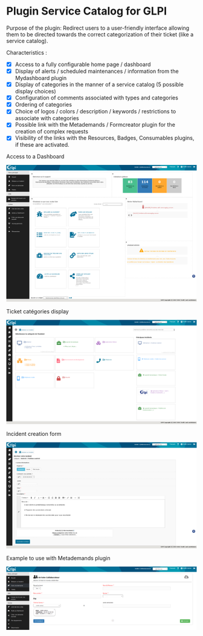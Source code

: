 # Plugin Service Catalog for GLPI

Purpose of the plugin: Redirect users to a user-friendly interface allowing them to be directed towards the correct categorization of their ticket (like a service catalog).

Characteristics :

- [X] Access to a fully configurable home page / dashboard
- [X] Display of alerts / scheduled maintenances / information from the Mydashboard plugin
- [X] Display of categories in the manner of a service catalog (5 possible display choices)
- [X] Configuration of comments associated with types and categories
- [X] Ordering of categories
- [X] Choice of logos / colors / description / keywords / restrictions to associate with categories
- [X] Possible link with the Metademands / Formcreator plugin for the creation of complex requests
- [X] Visibility of the links with the Resources, Badges, Consumables plugins, if these are activated.

Access to a Dashboard

![Plugin Service Catalog](https://raw.githubusercontent.com/InfotelGLPI/servicecatalog/master/screenshots/dashboard.png "Plugin Service Catalog")

Ticket catégories display

![Plugin Service Catalog](https://raw.githubusercontent.com/InfotelGLPI/servicecatalog/master/screenshots/create_incident.png "Plugin Service Catalog")

Incident creation form

![Plugin Service Catalog](https://raw.githubusercontent.com/InfotelGLPI/servicecatalog/master/screenshots/create_incident_form.png "Plugin Service Catalog")

Example to use with Metademands plugin 

![Plugin Service Catalog](https://raw.githubusercontent.com/InfotelGLPI/servicecatalog/master/screenshots/metademands.png "Plugin Service Catalog")
